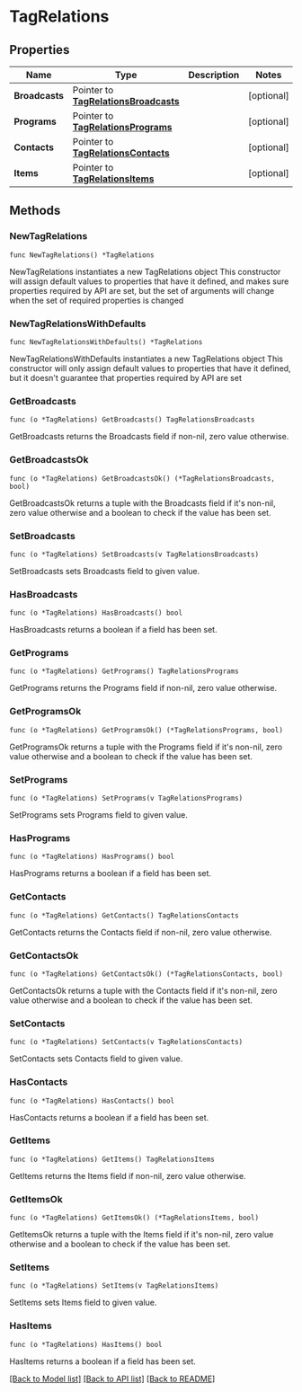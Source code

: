 # TagRelations

## Properties

Name | Type | Description | Notes
------------ | ------------- | ------------- | -------------
**Broadcasts** | Pointer to [**TagRelationsBroadcasts**](TagRelationsBroadcasts.md) |  | [optional] 
**Programs** | Pointer to [**TagRelationsPrograms**](TagRelationsPrograms.md) |  | [optional] 
**Contacts** | Pointer to [**TagRelationsContacts**](TagRelationsContacts.md) |  | [optional] 
**Items** | Pointer to [**TagRelationsItems**](TagRelationsItems.md) |  | [optional] 

## Methods

### NewTagRelations

`func NewTagRelations() *TagRelations`

NewTagRelations instantiates a new TagRelations object
This constructor will assign default values to properties that have it defined,
and makes sure properties required by API are set, but the set of arguments
will change when the set of required properties is changed

### NewTagRelationsWithDefaults

`func NewTagRelationsWithDefaults() *TagRelations`

NewTagRelationsWithDefaults instantiates a new TagRelations object
This constructor will only assign default values to properties that have it defined,
but it doesn't guarantee that properties required by API are set

### GetBroadcasts

`func (o *TagRelations) GetBroadcasts() TagRelationsBroadcasts`

GetBroadcasts returns the Broadcasts field if non-nil, zero value otherwise.

### GetBroadcastsOk

`func (o *TagRelations) GetBroadcastsOk() (*TagRelationsBroadcasts, bool)`

GetBroadcastsOk returns a tuple with the Broadcasts field if it's non-nil, zero value otherwise
and a boolean to check if the value has been set.

### SetBroadcasts

`func (o *TagRelations) SetBroadcasts(v TagRelationsBroadcasts)`

SetBroadcasts sets Broadcasts field to given value.

### HasBroadcasts

`func (o *TagRelations) HasBroadcasts() bool`

HasBroadcasts returns a boolean if a field has been set.

### GetPrograms

`func (o *TagRelations) GetPrograms() TagRelationsPrograms`

GetPrograms returns the Programs field if non-nil, zero value otherwise.

### GetProgramsOk

`func (o *TagRelations) GetProgramsOk() (*TagRelationsPrograms, bool)`

GetProgramsOk returns a tuple with the Programs field if it's non-nil, zero value otherwise
and a boolean to check if the value has been set.

### SetPrograms

`func (o *TagRelations) SetPrograms(v TagRelationsPrograms)`

SetPrograms sets Programs field to given value.

### HasPrograms

`func (o *TagRelations) HasPrograms() bool`

HasPrograms returns a boolean if a field has been set.

### GetContacts

`func (o *TagRelations) GetContacts() TagRelationsContacts`

GetContacts returns the Contacts field if non-nil, zero value otherwise.

### GetContactsOk

`func (o *TagRelations) GetContactsOk() (*TagRelationsContacts, bool)`

GetContactsOk returns a tuple with the Contacts field if it's non-nil, zero value otherwise
and a boolean to check if the value has been set.

### SetContacts

`func (o *TagRelations) SetContacts(v TagRelationsContacts)`

SetContacts sets Contacts field to given value.

### HasContacts

`func (o *TagRelations) HasContacts() bool`

HasContacts returns a boolean if a field has been set.

### GetItems

`func (o *TagRelations) GetItems() TagRelationsItems`

GetItems returns the Items field if non-nil, zero value otherwise.

### GetItemsOk

`func (o *TagRelations) GetItemsOk() (*TagRelationsItems, bool)`

GetItemsOk returns a tuple with the Items field if it's non-nil, zero value otherwise
and a boolean to check if the value has been set.

### SetItems

`func (o *TagRelations) SetItems(v TagRelationsItems)`

SetItems sets Items field to given value.

### HasItems

`func (o *TagRelations) HasItems() bool`

HasItems returns a boolean if a field has been set.


[[Back to Model list]](../README.md#documentation-for-models) [[Back to API list]](../README.md#documentation-for-api-endpoints) [[Back to README]](../README.md)



